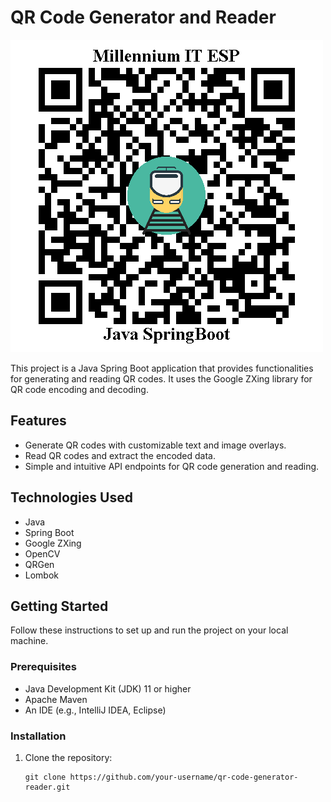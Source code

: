 # QR Code Generator and Reader

![QR Code Generator and Reader](QR_code.png)

This project is a Java Spring Boot application that provides functionalities for generating and reading QR codes. It uses the Google ZXing library for QR code encoding and decoding.

## Features

- Generate QR codes with customizable text and image overlays.
- Read QR codes and extract the encoded data.
- Simple and intuitive API endpoints for QR code generation and reading.

## Technologies Used

- Java
- Spring Boot
- Google ZXing
- OpenCV
- QRGen
- Lombok

## Getting Started

Follow these instructions to set up and run the project on your local machine.

### Prerequisites

- Java Development Kit (JDK) 11 or higher
- Apache Maven
- An IDE (e.g., IntelliJ IDEA, Eclipse)

### Installation

1. Clone the repository:

   ```shell
   git clone https://github.com/your-username/qr-code-generator-reader.git
